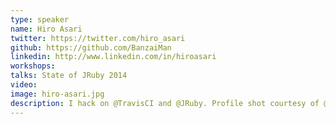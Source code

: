 ```yaml
---
type: speaker
name: Hiro Asari
twitter: https://twitter.com/hiro_asari
github: https://github.com/BanzaiMan
linkedin: http://www.linkedin.com/in/hiroasari
workshops:
talks: State of JRuby 2014
video: 
image: hiro-asari.jpg
description: I hack on @TravisCI and @JRuby. Profile shot courtesy of @j3.
---
```



